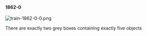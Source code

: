 #### 1862-0
![train-1862-0-0.png](https://github.com/lil-lab/nlvr/raw/master/nlvr/train/images/11/train-1862-0-0.png "train-1862-0-0.png")

There are exactly two grey boxes containing exactly five objects